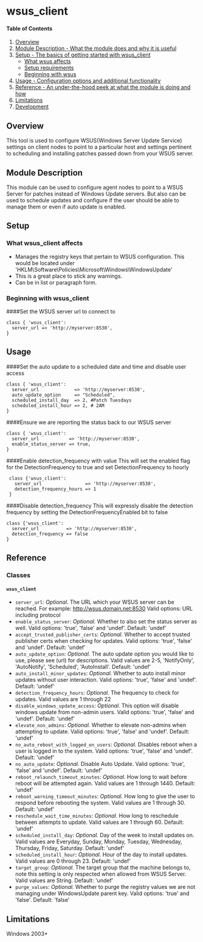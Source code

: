# wsus_client

#### Table of Contents

1. [Overview](#overview)
2. [Module Description - What the module does and why it is useful](#module-description)
3. [Setup - The basics of getting started with wsus_client](#setup)
    * [What wsus affects](#what-wsus_client-affects)
    * [Setup requirements](#setup-requirements)
    * [Beginning with wsus](#beginning-with-wsus_client)
4. [Usage - Configuration options and additional functionality](#usage)
5. [Reference - An under-the-hood peek at what the module is doing and how](#reference)
6. [Limitations](#limitations)
7. [Development](#development)

## Overview

This tool is used to configure WSUS(Windows Server Update Service) settings on client nodes to point to a particular host
 and settings pertinent to scheduling and installing patches passed down from your WSUS server.

## Module Description

This module can be used to configure agent nodes to point to a WSUS Server for patches instead of Windows Update servers.
 But also can be used to schedule updates and configure if the user should be able to manage them or even if auto update is enabled.

## Setup

### What wsus_client affects

* Manages the registry keys that pertain to WSUS configuration.
  This would be located under 'HKLM\Software\Policies\Microsoft\Windows\WindowsUpdate'
* This is a great place to stick any warnings.
* Can be in list or paragraph form.

### Beginning with wsus_client

####Set the WSUS server url to connect to
 ```
 class { 'wsus_client':
   server_url => 'http://myserver:8530',
 }
 ```

## Usage

####Set the auto update to a scheduled date and time and disable user access
```
class { 'wsus_client':
  server_url             => 'http://myserver:8530',
  auto_update_option     => "Scheduled",
  scheduled_install_day  => 2, #Patch Tuesdays 
  scheduled_install_hour => 2, # 2AM
}
```

####Ensure we are reporting the status back to our WSUS server
```
class { 'wsus_client':
  server_url           => 'http://myserver:8530',
  enable_status_server => true,
}
```

####Enable detection_frequency with value
This will set the enabled flag for the DetectionFrequency to true and set DetectionFrequency to hourly
```
 class {'wsus_client':
   server_url                => 'http://myserver:8530',
   detection_frequency_hours => 1
 }
```

####Disable detection_frequency
This will expressly disable the detection frequency by setting the DetectionFrequencyEnabled bit to false
```
class {'wsus_client':
  server_url          => 'http://myserver:8530',
  detection_frequency => false
}
```

## Reference

### Classes

#### `wsus_client`

* `server_url`: *Optional.* The URL which your WSUS server can be reached.  For example: http://wsus.domain.net:8530 Valid options: URL including protocol
* `enable_status_server`: *Optional.* Whether to also set the status server as well. Valid options: 'true', 'false' and 'undef'. Default: 'undef'
* `accept_trusted_publisher_certs`: *Optional.* Whether to accept trusted publisher certs when checking for updates. Valid options: 'true', 'false' and 'undef'. Default: 'undef'
* `auto_update_option`: *Optional.* The auto update option you would like to use, please see (url) for descriptions.  Valid values are 2-5, 'NotifyOnly', 'AutoNotify', 'Scheduled', 'AutoInstall'. Default: 'undef'
* `auto_install_minor_updates`: *Optional.* Whether to auto install minor updates without user interaction. Valid options: 'true', 'false' and 'undef'. Default: 'undef'
* `detection_frequency_hours`: *Optional.* The frequency to check for updates. Valid values are 1 through 22 
* `disable_windows_update_access`: *Optional.* This option will disable windows update from non-admin users. Valid options: 'true', 'false' and 'undef'. Default: 'undef'
* `elevate_non_admins`: *Optional.* Whether to elevate non-admins when attempting to update. Valid options: 'true', 'false' and 'undef'. Default: 'undef'
* `no_auto_reboot_with_logged_on_users`: *Optional.* Disables reboot when a user is logged in to the system. Valid options: 'true', 'false' and 'undef'. Default: 'undef'
* `no_auto_update`: *Optional.* Disable Auto Update. Valid options: 'true', 'false' and 'undef'. Default: 'undef'
* `reboot_relaunch_timeout_minutes`: *Optional.* How long to wait before reboot will be attempted again. Valid values are 1 through 1440. Default: 'undef'
* `reboot_warning_timeout_minutes`: *Optional.* How long to give the user to respond before rebooting the system. Valid values are 1 through 30. Default: 'undef'
* `reschedule_wait_time_minutes`: *Optional.* How long to reschedule between attempts to update. Valid values are 1 through 60. Default: 'undef'
* `scheduled_install_day`: *Optional.* Day of the week to install updates on. Valid values are Everyday, Sunday, Monday, Tuesday, Wednesday, Thursday, Friday, Saturday. Default: 'undef'
* `scheduled_install_hour`: *Optional.* Hour of the day to install updates. Valid values are 0 through 23. Default: 'undef'
* `target_group`: *Optional.* The target group that the machine belongs to, note this setting is only respected when allowed from WSUS Server. Valid values are String. Default: 'undef'
* `purge_values`: *Optional.* Whether to purge the registry values we are not managing under WindowsUpdate parent key. Valid options: 'true' and 'false'. Default: 'false'

## Limitations

Windows 2003+

